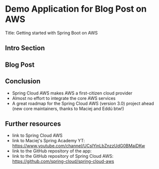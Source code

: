 # Demo Application for Blog Post on AWS

Title: Getting started with Spring Boot on AWS

## Intro Section


## Blog Post



## Conclusion

- Spring Cloud AWS makes AWS a first-citizen cloud provider
- Almost no effort to integrate the core AWS services
- A great roadmap for the Spring Cloud AWS (version 3.0) project ahead (new core maintainers, thanks to Maciej and Eddú btw!)

## Further resources

- link to Spring Cloud AWS
- link to Maciej's Spring Academy YT: https://www.youtube.com/channel/UCslYinLbZnzzUdG0BMaiDKw
- link to the GitHub repository of the app:
- link to the GitHub repository of Spring Cloud AWS: https://github.com/spring-cloud/spring-cloud-aws